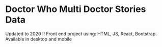 # Doctor Who Multi Doctor Stories Data
Updated to 2020 !!
Front end project using: HTML, JS, React, Bootstrap.
Available in desktop and mobile 
